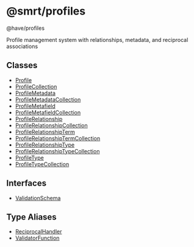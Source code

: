 # @smrt/profiles

@have/profiles

Profile management system with relationships, metadata, and reciprocal associations

## Classes

- [Profile](classes/Profile.md)
- [ProfileCollection](classes/ProfileCollection.md)
- [ProfileMetadata](classes/ProfileMetadata.md)
- [ProfileMetadataCollection](classes/ProfileMetadataCollection.md)
- [ProfileMetafield](classes/ProfileMetafield.md)
- [ProfileMetafieldCollection](classes/ProfileMetafieldCollection.md)
- [ProfileRelationship](classes/ProfileRelationship.md)
- [ProfileRelationshipCollection](classes/ProfileRelationshipCollection.md)
- [ProfileRelationshipTerm](classes/ProfileRelationshipTerm.md)
- [ProfileRelationshipTermCollection](classes/ProfileRelationshipTermCollection.md)
- [ProfileRelationshipType](classes/ProfileRelationshipType.md)
- [ProfileRelationshipTypeCollection](classes/ProfileRelationshipTypeCollection.md)
- [ProfileType](classes/ProfileType.md)
- [ProfileTypeCollection](classes/ProfileTypeCollection.md)

## Interfaces

- [ValidationSchema](interfaces/ValidationSchema.md)

## Type Aliases

- [ReciprocalHandler](type-aliases/ReciprocalHandler.md)
- [ValidatorFunction](type-aliases/ValidatorFunction.md)
